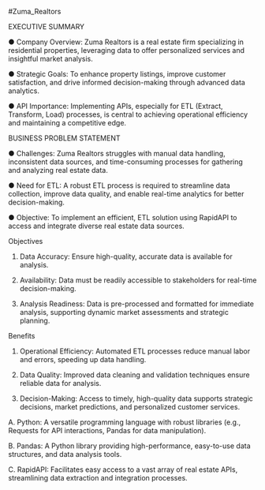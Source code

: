 #Zuma_Realtors

EXECUTIVE SUMMARY

● Company Overview:
Zuma Realtors is a real estate firm specializing in residential properties,
leveraging data to offer personalized services and insightful market analysis.

● Strategic Goals:
To enhance property listings, improve customer satisfaction, and drive
informed decision-making through advanced data analytics.

● API Importance:
Implementing APIs, especially for ETL (Extract, Transform, Load) processes,
is central to achieving operational efficiency and maintaining a competitive
edge.

BUSINESS PROBLEM STATEMENT

● Challenges:
Zuma Realtors struggles with manual data handling, inconsistent data
sources, and time-consuming processes for gathering and analyzing real
estate data.

● Need for ETL:
A robust ETL process is required to streamline data collection, improve data
quality, and enable real-time analytics for better decision-making.

● Objective:
To implement an efficient, ETL solution using RapidAPI to access and
integrate diverse real estate data sources.

Objectives

1. Data Accuracy:
Ensure high-quality, accurate data is available for analysis.

2. Availability:
Data must be readily accessible to stakeholders for real-time
decision-making.

3. Analysis Readiness:
Data is pre-processed and formatted for immediate analysis, supporting
dynamic market assessments and strategic planning.

Benefits

1. Operational Efficiency:
Automated ETL processes reduce manual labor and errors, speeding up data
handling.

2. Data Quality:
Improved data cleaning and validation techniques ensure reliable data for
analysis.

3. Decision-Making:
Access to timely, high-quality data supports strategic decisions, market
predictions, and personalized customer services.

A. Python:
A versatile programming language with robust libraries (e.g., Requests for API
interactions, Pandas for data manipulation).

B. Pandas:
A Python library providing high-performance, easy-to-use data structures, and data
analysis tools.

C. RapidAPI:
Facilitates easy access to a vast array of real estate APIs, streamlining data extraction
and integration processes.

